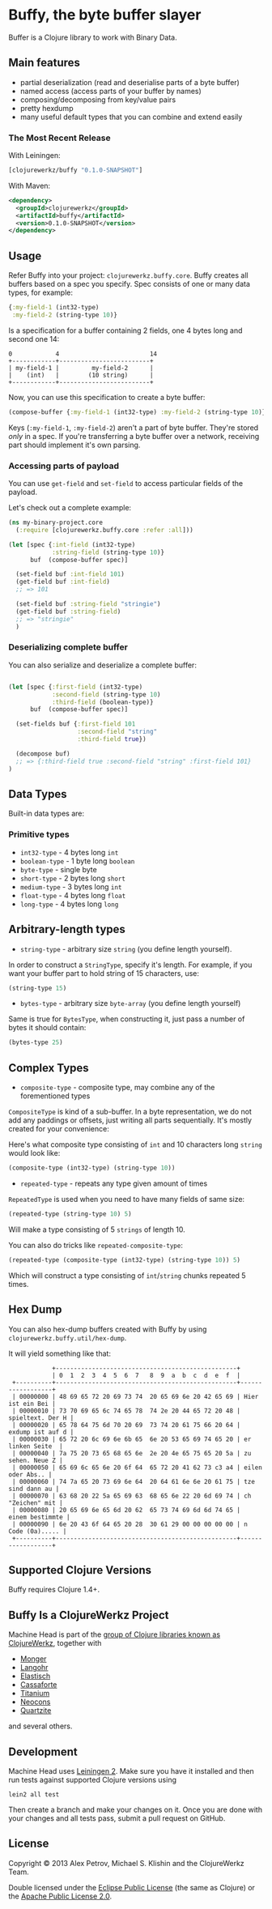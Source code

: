 # Buffy, the byte buffer slayer

Buffer is a Clojure library to work with Binary Data.

## Main features

  * partial deserialization (read and deserialise parts of a byte buffer)
  * named access (access parts of your buffer by names)
  * composing/decomposing from key/value pairs
  * pretty hexdump
  * many useful default types that you can combine and extend easily

### The Most Recent Release

With Leiningen:

```clj
[clojurewerkz/buffy "0.1.0-SNAPSHOT"]
```

With Maven:

```xml
<dependency>
  <groupId>clojurewerkz</groupId>
  <artifactId>buffy</artifactId>
  <version>0.1.0-SNAPSHOT</version>
</dependency>
```

## Usage

Refer Buffy into your project: `clojurewerkz.buffy.core`.
Buffy creates all buffers based on a spec you specify. Spec consists of one or many data types,
for example:

```clj
{:my-field-1 (int32-type)
 :my-field-2 (string-type 10)}
```

Is a specification for a buffer containing 2 fields, one 4 bytes long and second one 14:

```
0            4                         14
+------------+-------------------------+
| my-field-1 |         my-field-2      |
|    (int)   |        (10 string)      |
+------------+-------------------------+
```

Now, you can use this specification to create a byte buffer:

```clj
(compose-buffer {:my-field-1 (int32-type) :my-field-2 (string-type 10)}
```

Keys (`:my-field-1`, `:my-field-2`) aren't a part of byte buffer. They're stored _only_ in a spec.
If you're transferring a byte buffer over a network, receiving part should implement it's own parsing.

### Accessing parts of payload

You can use `get-field` and `set-field` to access particular fields of the payload.

Let's check out a complete example:

```clj
(ns my-binary-project.core
  (:require [clojurewerkz.buffy.core :refer :all]))

(let [spec {:int-field (int32-type)
            :string-field (string-type 10)}
      buf  (compose-buffer spec)]

  (set-field buf :int-field 101)
  (get-field buf :int-field)
  ;; => 101

  (set-field buf :string-field "stringie")
  (get-field buf :string-field)
  ;; => "stringie"
  )
```


### Deserializing complete buffer

You can also serialize and deserialize a complete buffer:

```clj

(let [spec {:first-field (int32-type)
            :second-field (string-type 10)
            :third-field (boolean-type)}
      buf  (compose-buffer spec)]

  (set-fields buf {:first-field 101
                   :second-field "string"
                   :third-field true})

  (decompose buf)
  ;; => {:third-field true :second-field "string" :first-field 101}
)
```


## Data Types

Built-in data types are:

### Primitive types

  * `int32-type` - 4 bytes long `int`
  * `boolean-type` - 1 byte long `boolean`
  * `byte-type` - single byte
  * `short-type` - 2 bytes long `short`
  * `medium-type` - 3 bytes long `int`
  * `float-type` - 4 bytes long `float`
  * `long-type` - 4 bytes long `long`

## Arbitrary-length types

  * `string-type` - arbitrary size `string` (you define length yourself).

In order to construct a `StringType`, specify it's length. For example, if you want your
buffer part to hold string of 15 characters, use:

```clj
(string-type 15)
```

  * `bytes-type` - arbitrary size `byte-array` (you define length yourself)

Same is true for `BytesType`, when constructing it, just pass a number of bytes it should
contain:

```clj
(bytes-type 25)
```

## Complex Types

  * `composite-type` - composite type, may combine any of the forementioned types

`CompositeType` is kind of a sub-buffer. In a byte representation, we do not add any paddings or
offsets, just writing all parts sequentially. It's mostly created for your convenience:

Here's what composite type consisting of `int` and 10 characters long `string` would look like:

```clj
(composite-type (int32-type) (string-type 10))
```

  * `repeated-type` - repeats any type given amount of times

`RepeatedType` is used when you need to have many fields of same size:

```clj
(repeated-type (string-type 10) 5)
```

Will make a type consisting of 5 `strings` of length 10.

You can also do tricks like `repeated-composite-type`:

```clj
(repeated-type (composite-type (int32-type) (string-type 10)) 5)
```

Which will construct a type consisting of `int`/`string` chunks repeated 5 times.

## Hex Dump

You can also hex-dump buffers created with Buffy by using `clojurewerkz.buffy.util/hex-dump`.

It will yield something like that:

```
            +--------------------------------------------------+
            | 0  1  2  3  4  5  6  7   8  9  a  b  c  d  e  f  |
 +----------+--------------------------------------------------+------------------+
 | 00000000 | 48 69 65 72 20 69 73 74  20 65 69 6e 20 42 65 69 | Hier ist ein Bei |
 | 00000010 | 73 70 69 65 6c 74 65 78  74 2e 20 44 65 72 20 48 | spieltext. Der H |
 | 00000020 | 65 78 64 75 6d 70 20 69  73 74 20 61 75 66 20 64 | exdump ist auf d |
 | 00000030 | 65 72 20 6c 69 6e 6b 65  6e 20 53 65 69 74 65 20 | er linken Seite  |
 | 00000040 | 7a 75 20 73 65 68 65 6e  2e 20 4e 65 75 65 20 5a | zu sehen. Neue Z |
 | 00000050 | 65 69 6c 65 6e 20 6f 64  65 72 20 41 62 73 c3 a4 | eilen oder Abs.. |
 | 00000060 | 74 7a 65 20 73 69 6e 64  20 64 61 6e 6e 20 61 75 | tze sind dann au |
 | 00000070 | 63 68 20 22 5a 65 69 63  68 65 6e 22 20 6d 69 74 | ch "Zeichen" mit |
 | 00000080 | 20 65 69 6e 65 6d 20 62  65 73 74 69 6d 6d 74 65 |  einem bestimmte |
 | 00000090 | 6e 20 43 6f 64 65 20 28  30 61 29 00 00 00 00 00 | n Code (0a)..... |
 +----------+--------------------------------------------------+------------------+
```


## Supported Clojure Versions

Buffy requires Clojure 1.4+.

## Buffy Is a ClojureWerkz Project

Machine Head is part of the [group of Clojure libraries known as ClojureWerkz](http://clojurewerkz.org), together with

 * [Monger](http://clojuremongodb.info)
 * [Langohr](http://clojurerabbitmq.info)
 * [Elastisch](http://clojureelasticsearch.info)
 * [Cassaforte](http://clojurecassandra.info)
 * [Titanium](http://titanium.clojurewerkz.org)
 * [Neocons](http://clojureneo4j.info)
 * [Quartzite](http://clojurequartz.info)

and several others.


## Development

Machine Head uses [Leiningen 2](http://leiningen.org). Make sure you
have it installed and then run tests against supported Clojure
versions using

    lein2 all test

Then create a branch and make your changes on it. Once you are done
with your changes and all tests pass, submit a pull request on GitHub.



## License

Copyright © 2013 Alex Petrov, Michael S. Klishin and the ClojureWerkz Team.

Double licensed under the [Eclipse Public License](http://www.eclipse.org/legal/epl-v10.html) (the same as Clojure) or
the [Apache Public License 2.0](http://www.apache.org/licenses/LICENSE-2.0.html).
